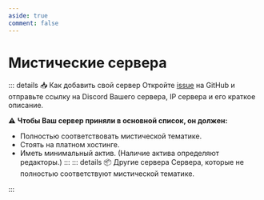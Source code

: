 ```yaml
---
aside: true
comment: false
---
```


<style scoped>
.grad-warped {
	@apply text-gray-100;
}
</style>

# Мистические сервера

<ServerCard server="ominous_void" />

<ServerCard server="wadner_server" />

<ServerCard server="trinity_server" />

<ServerCard server="warped_redux" />

<ServerCard server="red_union" />

<ServerCard server="unknown_dead" />

<ServerCard server="mythic_casual" />

::: details :inbox_tray: Как добавить свой сервер
Откройте [issue](https://github.com/MezaMC/MezaBook/issues/new) на GitHub и отправьте ссылку на Discord Вашего сервера,
IP сервера и его краткое описание.

:warning: **Чтобы Ваш сервер приняли в основной список, он должен:**
- Полностью соответствовать мистической тематике.
- Стоять на платном хостинге.
- Иметь минимальный актив. (Наличие актива определяют редакторы.)
:::
::: details :package: Другие сервера
Сервера, которые не полностью соответствуют мистической тематике.
<ServerCard server="survival_home" />
:::